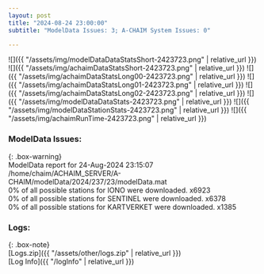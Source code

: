 ```yaml
---
layout: post
title: "2024-08-24 23:00:00"
subtitle: "ModelData Issues: 3; A-CHAIM System Issues: 0"

---
```


![]({{ "/assets/img/modelDataDataStatsShort-2423723.png" | relative_url }})
![]({{ "/assets/img/achaimDataStatsShort-2423723.png" | relative_url }})
![]({{ "/assets/img/achaimDataStatsLong00-2423723.png" | relative_url }})
![]({{ "/assets/img/achaimDataStatsLong01-2423723.png" | relative_url }})
![]({{ "/assets/img/achaimDataStatsLong02-2423723.png" | relative_url }})
![]({{ "/assets/img/modelDataDataStats-2423723.png" | relative_url }})
![]({{ "/assets/img/modelDataStationStats-2423723.png" | relative_url }})
![]({{ "/assets/img/achaimRunTime-2423723.png" | relative_url }})


### ModelData Issues:  
  
{: .box-warning}  
 ModelData report for 24-Aug-2024 23:15:07   
 /home/chaim/ACHAIM_SERVER/A-CHAIM/modelData/2024/237/23/modelData.mat   
 0% of all possible stations for IONO were downloaded. x6923   
 0% of all possible stations for SENTINEL were downloaded. x6378   
 0% of all possible stations for KARTVERKET were downloaded. x1385   
  


### Logs:  
  
{: .box-note}  
[Logs.zip]({{ "/assets/other/logs.zip" | relative_url }})  
[Log Info]({{ "/logInfo" | relative_url }})  
